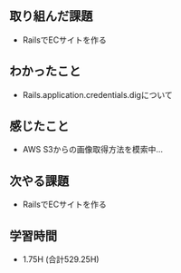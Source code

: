 ## 取り組んだ課題
- RailsでECサイトを作る
  
## わかったこと  
- Rails.application.credentials.digについて

## 感じたこと  
- AWS S3からの画像取得方法を模索中…
  
## 次やる課題  
- RailsでECサイトを作る
  
## 学習時間  
- 1.75H (合計529.25H)
